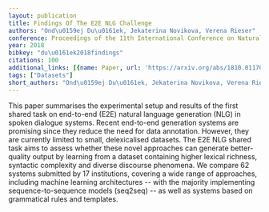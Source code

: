 ```yaml
---
layout: publication
title: Findings Of The E2E NLG Challenge
authors: "Ond\u0159ej Du\u0161ek, Jekaterina Novikova, Verena Rieser"
conference: Proceedings of the 11th International Conference on Natural Language Generation
year: 2018
bibkey: "du\u0161ek2018findings"
citations: 100
additional_links: [{name: Paper, url: 'https://arxiv.org/abs/1810.01170'}]
tags: ["Datasets"]
short_authors: "Ond\u0159ej Du\u0161ek, Jekaterina Novikova, Verena Rieser"
---
```

This paper summarises the experimental setup and results of the first shared
task on end-to-end (E2E) natural language generation (NLG) in spoken dialogue
systems. Recent end-to-end generation systems are promising since they reduce
the need for data annotation. However, they are currently limited to small,
delexicalised datasets. The E2E NLG shared task aims to assess whether these
novel approaches can generate better-quality output by learning from a dataset
containing higher lexical richness, syntactic complexity and diverse discourse
phenomena. We compare 62 systems submitted by 17 institutions, covering a wide
range of approaches, including machine learning architectures -- with the
majority implementing sequence-to-sequence models (seq2seq) -- as well as
systems based on grammatical rules and templates.